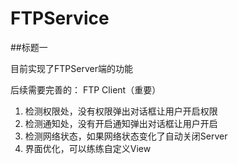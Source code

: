 # FTPService

##标题一

目前实现了FTPServer端的功能

后续需要完善的：
FTP Client（重要）

1. 检测权限处，没有权限弹出对话框让用户开启权限
2. 检测通知处，没有开启通知弹出对话框让用户开启
3. 检测网络状态，如果网络状态变化了自动关闭Server
4. 界面优化，可以练练自定义View

